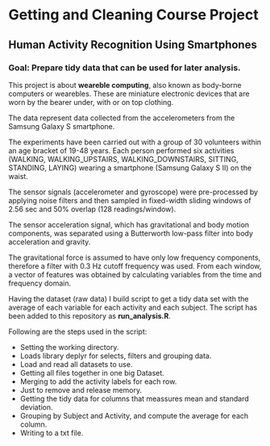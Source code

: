 # Getting and Cleaning Course Project
## Human Activity Recognition Using Smartphones

### Goal: Prepare tidy data that can be used for later analysis.

This project is about __weareble computing__, also known as body-borne computers or wearebles. These are miniature
electronic devices that are worn by the bearer under, with or on top clothing.

The data represent data collected from the accelerometers from the Samsung Galaxy S smartphone.

The experiments have been carried out with a group of 30 volunteers within an age bracket of 19-48 years. 
Each person performed six activities (WALKING, WALKING_UPSTAIRS, WALKING_DOWNSTAIRS, SITTING, STANDING, LAYING) 
wearing a smartphone (Samsung Galaxy S II) on the waist. 

The sensor signals (accelerometer and gyroscope) were pre-processed by applying noise filters and then sampled
in fixed-width sliding windows of 2.56 sec and 50% overlap (128 readings/window).

The sensor acceleration signal, which has gravitational and body motion components, was separated using
a Butterworth low-pass filter into body acceleration and gravity.

The gravitational force is assumed to have only low frequency components, therefore a filter with 0.3 Hz cutoff frequency was used. 
From each window, a vector of features was obtained by calculating variables from the time and frequency domain. 

Having the dataset (raw data) I build script to get a tidy data set with the average of each variable for each activity and each subject.
The script has been added to this repository as **run_analysis.R**.

Following are the steps used in the script:

* Setting the working directory.
* Loads library deplyr for selects, filters and grouping data.
* Load and read all datasets to use.
* Getting all files together in one big Dataset.
* Merging to add the activity labels for each row.
* Just to remove and release memory.
* Getting the tidy data for columns that meassures mean and standard deviation.
* Grouping by Subject and Activity, and compute the average for each column.
* Writing to a txt file.
